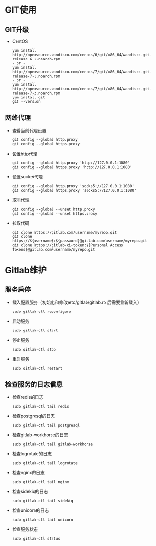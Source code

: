 # GIT使用

## GIT升级

- CentOS
  
  ```shell
  yum install http://opensource.wandisco.com/centos/6/git/x86_64/wandisco-git-release-6-1.noarch.rpm
  - or -
  yum install http://opensource.wandisco.com/centos/7/git/x86_64/wandisco-git-release-7-1.noarch.rpm
  - or -
  yum install http://opensource.wandisco.com/centos/7/git/x86_64/wandisco-git-release-7-2.noarch.rpm
  yum install git
  git --version
  ```

## 网络代理

- 查看当前代理设置
  
  ```shell
  git config --global http.proxy
  git config --global https.proxy
  ```

- 设置http代理
  
  ```shell
  git config --global http.proxy 'http://127.0.0.1:1080'
  git config --global https.proxy 'http://127.0.0.1:1080'
  ```

- 设置socket代理
  
  ```shell
  git config --global http.proxy 'socks5://127.0.0.1:1080'
  git config --global https.proxy 'socks5://127.0.0.1:1080'
  ```

- 取消代理
  
  ```shell
  git config --global --unset http.proxy
  git config --global --unset https.proxy
  ```

- 拉取代码
  
  ```shell
  git clone https://gitlab.com/username/myrepo.git
  git clone https://${username}:${password}@gitlab.com/username/myrepo.git
  git clone https://gitlab-ci-token:${Personal Access Tokens}@gitlab.com/username/myrepo.git
  ```

# Gitlab维护

## 服务启停

- 载入配置服务（初始化和修改/etc/gitlab/gitlab.rb 后需要重新载入）
  
  ```shell
  sudo gitlab-ctl reconfigure
  ```

- 启动服务
  
  ```shell
  sudo gitlab-ctl start
  ```

- 停止服务
  
  ```shell
  sudo gitlab-ctl stop
  ```

- 重启服务
  
  ```shell
  sudo gitlab-ctl restart
  ```

## 检查服务的日志信息

- 检查redis的日志
  
  ```shell
  sudo gitlab-ctl tail redis
  ```

- 检查postgresql的日志
  
  ```shell
  sudo gitlab-ctl tail postgresql
  ```

- 检查gitlab-workhorse的日志
  
  ```shell
  sudo gitlab-ctl tail gitlab-workhorse
  ```

- 检查logrotate的日志
  
  ```shell
  sudo gitlab-ctl tail logrotate
  ```

- 检查nginx的日志
  
  ```shell
  sudo gitlab-ctl tail nginx
  ```

- 检查sidekiq的日志
  
  ```shell
  sudo gitlab-ctl tail sidekiq
  ```

- 检查unicorn的日志
  
  ```shell
  sudo gitlab-ctl tail unicorn
  ```

- 检查服务状态
  
  ```shell
  sudo gitlab-ctl status
  ```